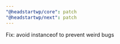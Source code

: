 ```yaml
---
"@headstartwp/core": patch
"@headstartwp/next": patch
---
```


Fix: avoid instanceof to prevent weird bugs
